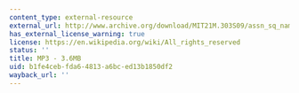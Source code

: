 ```yaml
---
content_type: external-resource
external_url: http://www.archive.org/download/MIT21M.303S09/assn_sq_nampaisarn.mp3
has_external_license_warning: true
license: https://en.wikipedia.org/wiki/All_rights_reserved
status: ''
title: MP3 - 3.6MB
uid: b1fe4ceb-fda6-4813-a6bc-ed13b1850df2
wayback_url: ''
---
```


